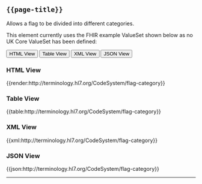 ## <code>{{page-title}}</code>

Allows a flag to be divided into different categories.

This element currently uses the FHIR example ValueSet shown below as no UK Core ValueSet has been defined:

<div class="tab">
 <button class="tablinks active" onclick="openTab(event, 'HTML View')">HTML View</button>
 <button class="tablinks" onclick="openTab(event, 'Table View')">Table View</button>
  <button class="tablinks" onclick="openTab(event, 'XML View')">XML View</button>
  <button class="tablinks" onclick="openTab(event, 'JSON View')">JSON View</button>
</div>

<div id="HTML View" class="tabcontent" style="display:block">
  <h3>HTML View</h3>
{{render:http://terminology.hl7.org/CodeSystem/flag-category}}
</div>

<div id="Table View" class="tabcontent">
  <h3>Table View</h3>
{{table:http://terminology.hl7.org/CodeSystem/flag-category}}
</div>

<div id="XML View" class="tabcontent">
  <h3>XML View</h3>
{{xml:http://terminology.hl7.org/CodeSystem/flag-category}}
</div>

<div id="JSON View" class="tabcontent">
  <h3>JSON View</h3>
{{json:http://terminology.hl7.org/CodeSystem/flag-category}}
</div>


---
